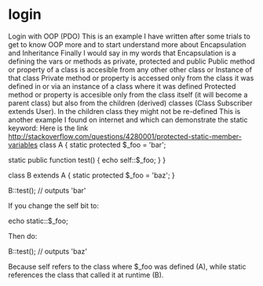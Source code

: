 # login
Login with OOP (PDO)
This is an example I have written after some trials to get to know OOP more
and to start understand more about Encapsulation and Inheritance
Finally I would say in my words that
Encapsulation is a defining the vars or methods as private, protected and public
Public method or property of a class is accesible from any other other class or Instance of that class
Private method or property is accessed only from the class it was defined in or via an instance of a class where it was defined
Protected method or property is accesible only from the class itself (it will become a parent class)
but also from the children (derived) classes (Class Subscriber extends User). In the children class they might not be re-defined
This is another example I found on internet and which can demonstrate the static keyword:
Here is the link http://stackoverflow.com/questions/4280001/protected-static-member-variables
class A {
   static protected $_foo = 'bar';

   static public function test() {
      echo self::$_foo;
   }
}

class B extends A {
   static protected $_foo = 'baz';
}

B::test(); // outputs 'bar'

If you change the self bit to:

echo static::$_foo;

Then do:

B::test(); // outputs 'baz'

Because self refers to the class where $_foo was defined (A), while static references the class that called it at runtime (B).
